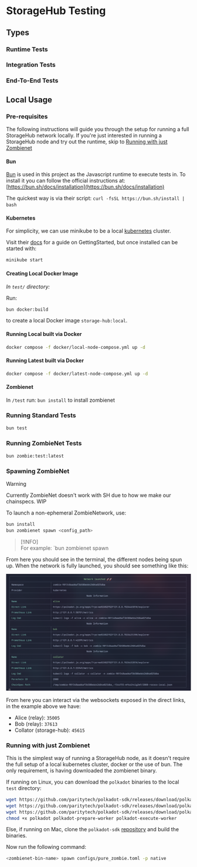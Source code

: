 # StorageHub Testing

## Types

### Runtime Tests

### Integration Tests

### End-To-End Tests

## Local Usage

### Pre-requisites

The following instructions will guide you through the setup for running a full StorageHub network locally. If you're just interested in running a StorageHub node and try out the runtime, skip to [Running with just Zombienet](#running-with-just-zombienet)

#### Bun

[Bun](https://bun.sh) is used in this project as the Javascript runtime to execute tests in. To install it you can follow the official instructions at: [https://bun.sh/docs/installation](https://bun.sh/docs/installation)

The quickest way is via their script: `curl -fsSL https://bun.sh/install | bash`

#### Kubernetes

For simplicity, we can use minikube to be a local [kubernetes](https://kubernetes.io/) cluster.

Visit their [docs](https://minikube.sigs.k8s.io/docs/) for a guide on GettingStarted, but once installed can be started with:

```sh
minikube start
```

#### Creating Local Docker Image

_In `test/` directory:_

Run:

```sh
bun docker:build
```

to create a local Docker image `storage-hub:local`.

#### Running Local built via Docker

```sh
docker compose -f docker/local-node-compose.yml up -d
```

#### Running Latest built via Docker

```sh
docker compose -f docker/latest-node-compose.yml up -d
```

#### Zombienet

In `/test` run: `bun install` to install zombienet

### Running Standard Tests

```sh
bun test
```

### Running ZombieNet Tests

```sh
bun zombie:test:latest
```

### Spawning ZombieNet

> [!WARNING]
> Currently ZombieNet doesn't work with SH due to how we make our chainspecs. WIP

To launch a non-ephemeral ZombieNetwork, use:

```sh
bun install
bun zombienet spawn <config_path>
```

> [!INFO]  
> For example: `bun zombienet spawn

From here you should see in the terminal, the different nodes being spun up. When the network is fully launched, you should see something like this:

![success](../resources/zombieSuccess.png)

From here you can interact via the websockets exposed in the direct links, in the example above we have:

- Alice (relay): `35005`
- Bob (relay): `37613`
- Collator (storage-hub): `45615`

### Running with just Zombienet

This is the simplest way of running a StorageHub node, as it doesn't require the full setup of a local kubernetes cluster, docker or the use of bun. The only requirement, is having downloaded the zombienet binary.

If running on Linux, you can download the `polkadot` binaries to the local `test` directory:

```sh
wget https://github.com/paritytech/polkadot-sdk/releases/download/polkadot-v1.5.0/polkadot
wget https://github.com/paritytech/polkadot-sdk/releases/download/polkadot-v1.5.0/polkadot-prepare-worker
wget https://github.com/paritytech/polkadot-sdk/releases/download/polkadot-v1.5.0/polkadot-execute-worker
chmod +x polkadot polkadot-prepare-worker polkadot-execute-worker
```

Else, if running on Mac, clone the `polkadot-sdk` [repository](https://github.com/paritytech/polkadot-sdk) and build the binaries.

Now run the following command:

```sh
<zombienet-bin-name> spawn configs/pure_zombie.toml -p native
```
